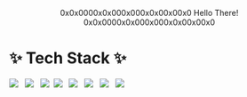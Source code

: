 <p align="center">
0x0x0000x0x000x000x0x00x00x0 Hello There! 0x0x0000x0x000x000x0x00x00x0
</p>

# ✨ Tech Stack ✨
<img src="https://img.shields.io/badge/Python-3766AB?style=flat-square&logo=Python&logoColor=white"/> &nbsp; <img src="https://img.shields.io/badge/Django-092E20?style=flat-square&logo=Django&logoColor=white"/> &nbsp; <img src="https://img.shields.io/badge/C-A8B9CC?style=flat-square&logo=C&logoColor=white"/>&nbsp; <img src="https://img.shields.io/badge/C%2B%2B-00599C?style=flat-square&logo=C++&logoColor=white"/>  &nbsp; <img src="https://img.shields.io/badge/Javscript-F7DF1E?style=flat-square&logo=JavaScript&logoColor=white"/> &nbsp; <img src="https://img.shields.io/badge/GNU%20Bash-4EAA25?style=flat-square&logo=gnu+bash&logoColor=white"/> &nbsp; <img src="https://img.shields.io/badge/PowerShell-5391FE?style=flat-square&logo=PowerShell&logoColor=white"/> &nbsp; <img src="https://img.shields.io/badge/Java-007396?style=flat-square&logo=Java&logoColor=white"/>
